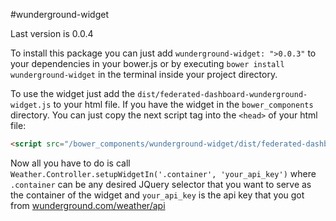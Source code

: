 #wunderground-widget

Last version is 0.0.4

To install this package you can just add `wunderground-widget: ">0.0.3"` to your dependencies in your bower.js or by executing `bower install wunderground-widget` in the terminal inside your project directory.

To use the widget just add the `dist/federated-dashboard-wunderground-widget.js` to your html file. If you have the widget in the `bower_components` directory. You can just copy the next script tag into the `<head>` of your html file:

```html
<script src="/bower_components/wunderground-widget/dist/federated-dashboard-wunderground-widget.js"></script>
```

Now all you have to do is call `Weather.Controller.setupWidgetIn('.container', 'your_api_key')` where `.container` can be any desired JQuery selector that you want to serve as the container of the widget and `your_api_key` is the api key that you got from [wunderground.com/weather/api](http://www.wunderground.com/weather/api)
